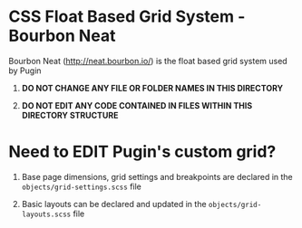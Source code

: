 # CSS Float Based Grid System - Bourbon Neat

Bourbon Neat (http://neat.bourbon.io/) is the float based grid system used by Pugin

1. **DO NOT CHANGE ANY FILE OR FOLDER NAMES IN THIS DIRECTORY**

2. **DO NOT EDIT ANY CODE CONTAINED IN FILES WITHIN THIS DIRECTORY STRUCTURE**


# Need to EDIT Pugin's custom grid?

1. Base page dimensions, grid settings and breakpoints are declared in the `objects/grid-settings.scss` file

2. Basic layouts can be declared and updated in the `objects/grid-layouts.scss` file

